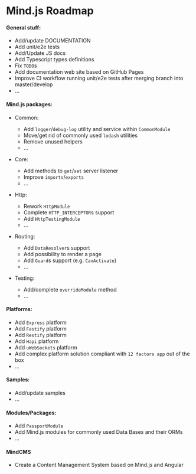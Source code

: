 # Mind.js Roadmap

#### General stuff:

  * Add/update DOCUMENTATION
  * Add unit/e2e tests
  * Add/Update JS docs
  * Add Typescript types definitions
  * Fix `TODO`s
  * Add documentation web site based on GitHub Pages
  * Improve CI workflow running unit/e2e tests after merging branch into master/develop
  * ...

#### Mind.js packages:

* Common:
  * Add `logger`/`debug-log` utility and service within `CommonModule`
  * Move/get rid of commonly used `lodash` utilities
  * Remove unused helpers
  * ...

* Core:
  * Add methods to `get`/`set` server listener
  * Improve `imports`/`exports`
  * ...
  
* Http:
  * Rework `HttpModule`
  * Complete `HTTP_INTERCEPTOR`s support
  * Add `HttpTestingModule`
  * ...

* Routing:
  * Add `DataResolver`s support
  * Add possibility to render a page 
  * Add `Guard`s support (e.g. `CanActivate`)
  * ...
  
* Testing:
  * Add/complete `overrideModule` method
  * ...

#### Platforms:
  * Add `Express` platform
  * Add `Fastify` platform
  * Add `Restify` platform
  * Add `Hapi` platform
  * Add `uWebSockets` platform
  * Add complex platform solution compliant with `12 factors app` out of the box
  * ...
  
#### Samples:
  * Add/update samples
  * ...
  
#### Modules/Packages:
  * Add `PassportModule`
  * Add Mind.js modules for commonly used Data Bases and their ORMs
  * ...
  
#### MindCMS
 * Create a Content Management System based on Mind.js and Angular
